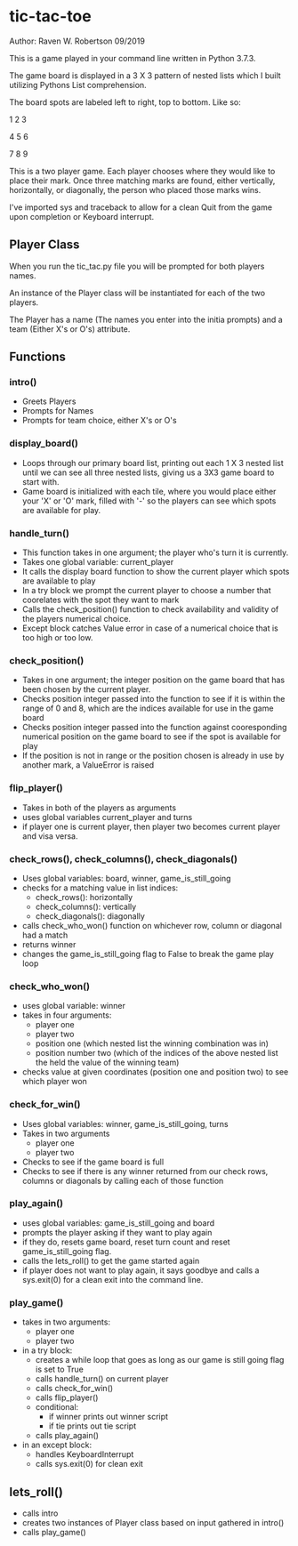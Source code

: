 # tic-tac-toe

Author: Raven W. Robertson 09/2019

This is a game played in your command line written in Python 3.7.3. 

The game board is displayed in a 3 X 3 pattern of nested lists which I built utilizing Pythons List comprehension.

The board spots are labeled left to right, top to bottom. Like so:

1 2 3

4 5 6

7 8 9

This is a two player game. Each player chooses where they would like to place their mark. Once three matching marks are found, either vertically, horizontally, or diagonally, the person who placed those marks wins.

I've imported sys and traceback to allow for a clean Quit from the game upon completion or Keyboard interrupt.

## Player Class

When you run the tic_tac.py file you will be prompted for both players names. 

An instance of the Player class will be instantiated for each of the two players.

The Player has a name (The names you enter into the initia prompts) and a team (Either X's or O's) attribute. 


## Functions 


### intro()

* Greets Players
* Prompts for Names
* Prompts for team choice, either X's or O's


### display_board() 

* Loops through our primary board list, printing out each 1 X 3 nested list until we can see all three nested lists, giving us a 3X3 game board to start with.
* Game board is initialized with each tile, where you would place either your 'X' or 'O' mark, filled with '-' so the players can see which spots are available for play. 


### handle_turn()

* This function takes in one argument; the player who's turn it is currently.
* Takes one global variable: current_player
* It calls the display board function to show the current player which spots are available to play
* In a try block we prompt the current player to choose a number that coorelates with the spot they want to mark
* Calls the check_position() function to check availability and validity of the players numerical choice.
* Except block catches Value error in case of a numerical choice that is too high or too low.

### check_position()

* Takes in one argument; the integer position on the game board that has been chosen by the current player. 
* Checks position integer passed into the function to see if it is within the range of 0 and 8, which are the indices available for use in the game board
* Checks position integer passed into the function against cooresponding numerical position on the game board to see if the spot is available for play
* If the position is not in range or the position chosen is already in use by another mark, a ValueError is raised


### flip_player()

* Takes in both of the players as arguments
* uses global variables current_player and turns
* if player one is current player, then player two becomes current player and visa versa. 


### check_rows(), check_columns(), check_diagonals()

* Uses global variables: board, winner, game_is_still_going
* checks for a matching value in list indices:
    * check_rows(): horizontally 
    * check_columns(): vertically
    * check_diagonals(): diagonally
* calls check_who_won() function on whichever row, column or diagonal had a match
* returns winner
* changes the game_is_still_going flag to False to break the game play loop


### check_who_won()

* uses global variable: winner
* takes in four arguments:
    * player one
    * player two
    * position one (which nested list the winning combination was in)
    * position number two (which of the indices of the above nested list the held the value of the winning team)
* checks value at given coordinates (position one and position two) to see which player won


### check_for_win()

* Uses global variables: winner, game_is_still_going, turns 
* Takes in two arguments
    * player one
    * player two
* Checks to see if the game board is full
* Checks to see if there is any winner returned from our check rows, columns or diagonals by calling each of those function


### play_again()

* uses global variables: game_is_still_going and board
* prompts the player asking if they want to play again
* if they do, resets game board, reset turn count and reset game_is_still_going flag. 
* calls the lets_roll() to get the game started again
* if player does not want to play again, it says goodbye and calls a sys.exit(0) for a clean exit into the command line. 


### play_game()

* takes in two arguments:
    * player one
    * player two
* in a try block:
    * creates a while loop that goes as long as our game is still going flag is set to True
    * calls handle_turn() on current player
    * calls check_for_win()
    * calls flip_player()
    * conditional:
        * if winner prints out winner script
        * if tie prints out tie script
    * calls play_again()
* in an except block:
    * handles KeyboardInterrupt
    * calls sys.exit(0) for clean exit


## lets_roll()
* calls intro
* creates two instances of Player class based on input gathered in intro()
* calls play_game()

